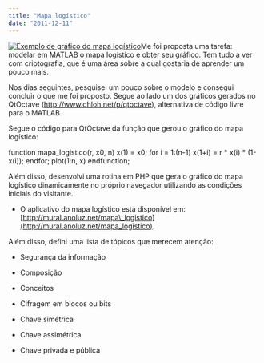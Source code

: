 ```yaml
---
title: "Mapa logístico"
date: "2011-12-11"
---
```


[![Exemplo de gráfico do mapa logístico](http://rs.anoluz.net/wp-content/uploads/2011/12/mapa_logistico_sample-150x150.jpg "Exemplo de gráfico do mapa logístico")](http://rs.anoluz.net/wp-content/uploads/2011/12/mapa_logistico_sample.jpg)Me foi proposta uma tarefa: modelar em MATLAB o mapa logístico e obter seu gráfico. Tem tudo a ver com criptografia, que é uma área sobre a qual gostaria de aprender um pouco mais.

Nos dias seguintes, pesquisei um pouco sobre o modelo e consegui concluir o que me foi proposto. Segue ao lado um dos gráficos gerados no QtOctave (http://www.ohloh.net/p/qtoctave), alternativa de código livre para o MATLAB.

Segue o código para QtOctave da função que gerou o gráfico do mapa logístico:

function mapa\_logistico(r, x0, n)
x(1) = x0;
for i = 1:(n-1)
x(1+i) = r \* x(i) \* (1-x(i));
endfor;
plot(1:n, x)
endfunction;

Além disso, desenvolvi uma rotina em PHP que gera o gráfico do mapa logístico dinamicamente no próprio navegador utilizando as condições iniciais do visitante.

- O aplicativo do mapa logístico está disponível em: [http://mural.anoluz.net/mapa\_logistico](http://mural.anoluz.net/mapa_logistico).

Além disso, defini uma lista de tópicos que merecem atenção:

- Segurança da informação

- Composição
- Conceitos
- Cifragem em blocos ou bits
- Chave simétrica
- Chave assimétrica
- Chave privada e pública
